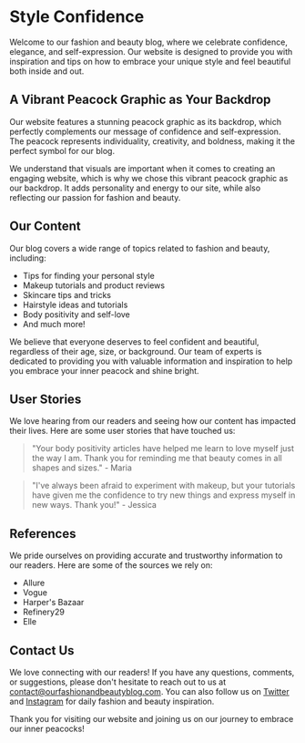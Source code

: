 <!--font:Montserrat-->

# Style Confidence

Welcome to our fashion and beauty blog, where we celebrate confidence, elegance, and self-expression. Our website is designed to provide you with inspiration and tips on how to embrace your unique style and feel beautiful both inside and out.

## A Vibrant Peacock Graphic as Your Backdrop

Our website features a stunning peacock graphic as its backdrop, which perfectly complements our message of confidence and self-expression. The peacock represents individuality, creativity, and boldness, making it the perfect symbol for our blog.

We understand that visuals are important when it comes to creating an engaging website, which is why we chose this vibrant peacock graphic as our backdrop. It adds personality and energy to our site, while also reflecting our passion for fashion and beauty.

## Our Content

Our blog covers a wide range of topics related to fashion and beauty, including:

- Tips for finding your personal style
- Makeup tutorials and product reviews
- Skincare tips and tricks
- Hairstyle ideas and tutorials
- Body positivity and self-love
- And much more!

We believe that everyone deserves to feel confident and beautiful, regardless of their age, size, or background. Our team of experts is dedicated to providing you with valuable information and inspiration to help you embrace your inner peacock and shine bright.

## User Stories

We love hearing from our readers and seeing how our content has impacted their lives. Here are some user stories that have touched us:

> "Your body positivity articles have helped me learn to love myself just the way I am. Thank you for reminding me that beauty comes in all shapes and sizes." - Maria

> "I've always been afraid to experiment with makeup, but your tutorials have given me the confidence to try new things and express myself in new ways. Thank you!" - Jessica

## References

We pride ourselves on providing accurate and trustworthy information to our readers. Here are some of the sources we rely on:

- Allure
- Vogue
- Harper's Bazaar
- Refinery29
- Elle

## Contact Us

We love connecting with our readers! If you have any questions, comments, or suggestions, please don't hesitate to reach out to us at [contact@ourfashionandbeautyblog.com](mailto:contact@ourfashionandbeautyblog.com). You can also follow us on [Twitter](#) and [Instagram](#) for daily fashion and beauty inspiration.

Thank you for visiting our website and joining us on our journey to embrace our inner peacocks!

<!--

Write me content for website with wallpaper which alt text is:

"A vibrant graphic of a peacock for a fashion or beauty blog"

The name/title of the page should not be 1:1 copy of the alt text but rather a real content of the website which is using this wallpaper.

- Use markdown format 
- Start with heading
- Heading should be short and concise
- The content should look like a real website 
- The website should not be about the wallpaper, wallpaper is just a related background
- Heading should be contain work "wallpaper" or "background"
- Include real sections like references, contact, user stories, etc. use things relevant to the page purpose.
- Feel free to use structure like headings, bullets, numbering, blockquotes, paragraphs, horizontal lines, etc.
- You can use formatting like bold or _italic_
- You can include UTF-8 emojis
- Links should be only #hash anchors (and you can refer to the document itself)
- Do not include images


---


# Peacock-inspired Wallpaper for Your Fashion and Beauty Blog

Welcome to our fashion and beauty blog, where we showcase the latest trends and styles in the industry. Our website is designed to provide you with inspiration and tips on how to stay fashionable and beautiful all year round. 

## A Vibrant Peacock Graphic as Your Background

Our website features a vibrant peacock graphic as its background, which perfectly complements our fashion and beauty content. The peacock represents beauty, elegance, and confidence, making it the perfect symbol for our blog.

We understand that visuals are important when it comes to creating an engaging website, which is why we chose this stunning peacock graphic as our wallpaper. It adds a pop of color and personality to our site, while also reflecting our passion for fashion and beauty.

## Our Content

Our blog covers a wide range of topics related to fashion and beauty, including:

- Latest fashion trends
- Makeup tutorials and product reviews
- Skincare tips and tricks
- Hairstyle ideas and tutorials
- Celebrity fashion and beauty news
- And much more!

We strive to provide our readers with valuable information and inspiration to help them look and feel their best. Our team of experts is constantly researching and testing new products and techniques to ensure that we bring you the latest and greatest in the industry.

## User Stories

We love hearing from our readers and seeing how our content has inspired them. Here are some user stories that have touched us:

> "I've always struggled with my skin, but after reading your skincare tips, I finally found a routine that works for me. Thank you for helping me feel confident in my own skin!" - Sarah

> "Your makeup tutorials have been a game-changer for me. I used to be intimidated by makeup, but now I feel like a pro thanks to your step-by-step guides." - Emily

## References

We pride ourselves on providing accurate and trustworthy information to our readers. Here are some of the sources we rely on:

- Allure
- Vogue
- Harper's Bazaar
- Refinery29
- Elle

## Contact Us

We love hearing from our readers! If you have any questions, comments, or suggestions, please don't hesitate to reach out to us at [contact@ourfashionandbeautyblog.com](mailto:contact@ourfashionandbeautyblog.com). You can also follow us on [Twitter](#) and [Instagram](#) for daily fashion and beauty inspiration. 

Thank you for visiting our website and we hope you enjoy our content as much as we enjoy creating it!


---


Heading should not include word "wallpaper". The website should not be about the wallpaper itself, wallpaper is just a related background, rewrite whole content.


---


# Embrace Your Inner Peacock: Fashion and Beauty Tips for Confident Women

Welcome to our fashion and beauty blog, where we celebrate confidence, elegance, and self-expression. Our website is designed to provide you with inspiration and tips on how to embrace your unique style and feel beautiful both inside and out.

## A Vibrant Peacock Graphic as Your Backdrop

Our website features a stunning peacock graphic as its backdrop, which perfectly complements our message of confidence and self-expression. The peacock represents individuality, creativity, and boldness, making it the perfect symbol for our blog.

We understand that visuals are important when it comes to creating an engaging website, which is why we chose this vibrant peacock graphic as our backdrop. It adds personality and energy to our site, while also reflecting our passion for fashion and beauty.

## Our Content

Our blog covers a wide range of topics related to fashion and beauty, including:

- Tips for finding your personal style
- Makeup tutorials and product reviews
- Skincare tips and tricks
- Hairstyle ideas and tutorials
- Body positivity and self-love
- And much more!

We believe that everyone deserves to feel confident and beautiful, regardless of their age, size, or background. Our team of experts is dedicated to providing you with valuable information and inspiration to help you embrace your inner peacock and shine bright.

## User Stories

We love hearing from our readers and seeing how our content has impacted their lives. Here are some user stories that have touched us:

> "Your body positivity articles have helped me learn to love myself just the way I am. Thank you for reminding me that beauty comes in all shapes and sizes." - Maria

> "I've always been afraid to experiment with makeup, but your tutorials have given me the confidence to try new things and express myself in new ways. Thank you!" - Jessica

## References

We pride ourselves on providing accurate and trustworthy information to our readers. Here are some of the sources we rely on:

- Allure
- Vogue
- Harper's Bazaar
- Refinery29
- Elle

## Contact Us

We love connecting with our readers! If you have any questions, comments, or suggestions, please don't hesitate to reach out to us at [contact@ourfashionandbeautyblog.com](mailto:contact@ourfashionandbeautyblog.com). You can also follow us on [Twitter](#) and [Instagram](#) for daily fashion and beauty inspiration.

Thank you for visiting our website and joining us on our journey to embrace our inner peacocks!


---


Write me a Google font which is best fitting for the website.

Pick from the list:
- Raleway
- Alegreya
- Open Sans
- Great Vibes
- IBM Plex Sans
- Cinzel
- Roboto
- Lato
- Inter
- Lobster
- Cinzel Decorative
- Playfair Display
- Poppins
- Exo 2
- Futura
- Creepster
- Cabin
- Dancing Script
- Orbitron
- Barlow Condensed
- Montserrat
- Cormorant Garamond


Write just the font name nothing else.


---


Montserrat

-->
